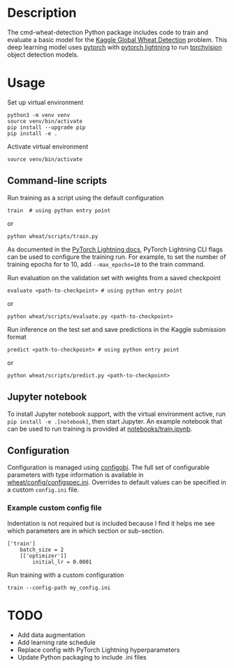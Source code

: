 # Description

The cmd-wheat-detection Python package includes code to train and evaluate a basic model for the [Kaggle Global Wheat Detection](https://www.kaggle.com/c/global-wheat-detection/overview) problem. This deep learning model uses [pytorch](https://pytorch.org/) with [pytorch lightning](https://www.pytorchlightning.ai/) to run [torchvision](https://pytorch.org/vision/stable/index.html) object detection models.

# Usage

Set up virtual environment
```
python3 -m venv venv
source venv/bin/activate
pip install --upgrade pip
pip install -e .
```

Activate virtual environment
```
source venv/bin/activate
```

## Command-line scripts
Run training as a script using the default configuration
```
train  # using python entry point
```
or
```
python wheat/scripts/train.py
```

As documented in the [PyTorch Lightning docs](https://pytorch-lightning.readthedocs.io/en/latest/common/trainer.html#trainer-flags), PyTorch Lightning CLI flags can be used to configure the training run. For example, to set the number of training epochs for to 10, add `--max_epochs=10` to the train command.

Run evaluation on the validation set with weights from a saved checkpoint
```
evaluate <path-to-checkpoint> # using python entry point
```
or
```
python wheat/scripts/evaluate.py <path-to-checkpoint>
```

Run inference on the test set and save predictions in the Kaggle submission format
```
predict <path-to-checkpoint> # using python entry point
```
or
```
python wheat/scripts/predict.py <path-to-checkpoint>
```

## Jupyter notebook
To install Jupyter notebook support, with the virtual environment active, run `pip install -e .[notebook]`, then start Jupyter. An example notebook that can be used to run training is provided at [notebooks/train.ipynb](notebooks/train.ipynb).

## Configuration

Configuration is managed using [configobj](https://configobj.readthedocs.io/en/latest/configobj.html). The full set of configurable parameters with type information is available in [wheat/config/configspec.ini]([wheat/config/configspec.ini]). Overrides to default values can be specified in a custom `config.ini` file.

### Example custom config file
Indentation is not required but is included because I find it helps me see which parameters are in which section or sub-section.
```
['train']
    batch_size = 2
    [['optimizer']]
        initial_lr = 0.0001
```

Run training with a custom configuration
```
train --config-path my_config.ini
```

# TODO
* Add data augmentation
* Add learning rate schedule
* Replace config with PyTorch Lightning hyperparameters
* Update Python packaging to include .ini files
